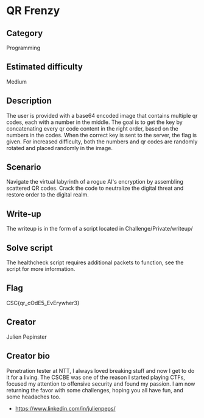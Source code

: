 # QR Frenzy

## Category
Programming

## Estimated difficulty
Medium

## Description
The user is provided with a base64 encoded image that contains multiple qr codes, each with a number in the middle. The goal is to get the key by concatenating every qr code content in the right order, based on the numbers in the codes. When the correct key is sent to the server, the flag is given. For increased difficulty, both the numbers and qr codes are randomly rotated and placed randomly in the image.

## Scenario
Navigate the virtual labyrinth of a rogue AI's encryption by assembling scattered QR codes. Crack the code to neutralize the digital threat and restore order to the digital realm.

## Write-up
The writeup is in the form of a script located in Challenge/Private/writeup/

## Solve script
The healthcheck script requires additional packets to function, see the script for more information.

## Flag
CSC{qr_cOdE5_EvErywher3}

## Creator
Julien Pepinster

## Creator bio
Penetration tester at NTT, I always loved breaking stuff and now I get to do it for a living. The CSCBE was one of the reason I started playing CTFs, focused my attention to offensive security and found my passion. I am now returning the favor with some challenges, hoping you all have fun, and some headaches too.

- https://www.linkedin.com/in/julienpeps/